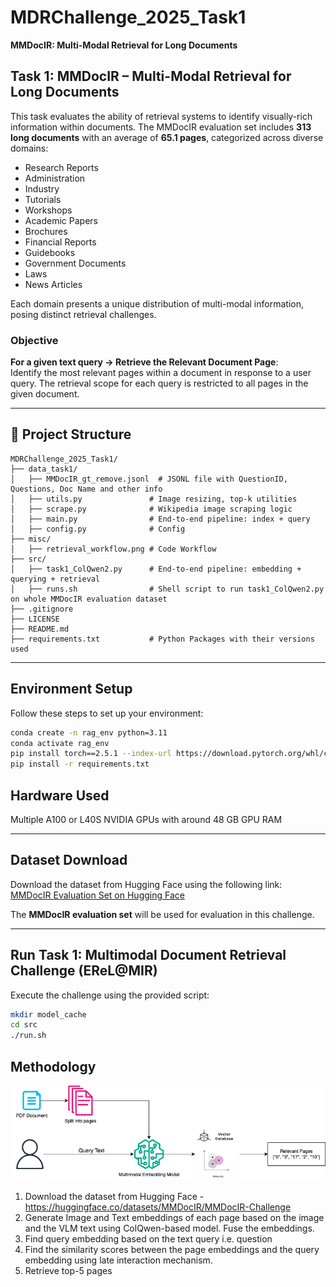 # MDRChallenge_2025_Task1
**MMDocIR: Multi-Modal Retrieval for Long Documents**

## Task 1: MMDocIR – Multi-Modal Retrieval for Long Documents
This task evaluates the ability of retrieval systems to identify visually-rich information within documents. The MMDocIR evaluation set includes **313 long documents** with an average of **65.1 pages**, categorized across diverse domains:

- Research Reports  
- Administration  
- Industry  
- Tutorials  
- Workshops  
- Academic Papers  
- Brochures  
- Financial Reports  
- Guidebooks  
- Government Documents  
- Laws  
- News Articles  

Each domain presents a unique distribution of multi-modal information, posing distinct retrieval challenges.

### Objective
**For a given text query → Retrieve the Relevant Document Page**:  
Identify the most relevant pages within a document in response to a user query. The retrieval scope for each query is restricted to all pages in the given document.

---

## 📁 Project Structure

```
MDRChallenge_2025_Task1/
├── data_task1/
│   ├── MMDocIR_gt_remove.jsonl  # JSONL file with QuestionID, Questions, Doc Name and other info
│   ├── utils.py               # Image resizing, top-k utilities
│   ├── scrape.py              # Wikipedia image scraping logic
│   ├── main.py                # End-to-end pipeline: index + query
│   ├── config.py              # Config
├── misc/
│   ├── retrieval_workflow.png # Code Workflow
├── src/
│   ├── task1_ColQwen2.py      # End-to-end pipeline: embedding + querying + retrieval
│   ├── runs.sh                # Shell script to run task1_ColQwen2.py on whole MMDocIR evaluation dataset
├── .gitignore
├── LICENSE
├── README.md
├── requirements.txt           # Python Packages with their versions used

```
---

## Environment Setup
Follow these steps to set up your environment:

```bash
conda create -n rag_env python=3.11
conda activate rag_env
pip install torch==2.5.1 --index-url https://download.pytorch.org/whl/cu121
pip install -r requirements.txt

```
## Hardware Used
Multiple A100 or L40S NVIDIA GPUs with around 48 GB GPU RAM

---

## Dataset Download
Download the dataset from Hugging Face using the following link:  
[MMDocIR Evaluation Set on Hugging Face](https://huggingface.co/datasets/MMDocIR/MMDocIR-Challenge)  

The **MMDocIR evaluation set** will be used for evaluation in this challenge.

---

## Run Task 1: Multimodal Document Retrieval Challenge (EReL@MIR)
Execute the challenge using the provided script:

```bash
mkdir model_cache
cd src
./run.sh
```

## Methodology
![Retrieval Worflow](./misc/retrieval_workflow.png)

1. Download the dataset from Hugging Face - https://huggingface.co/datasets/MMDocIR/MMDocIR-Challenge
2. Generate Image and Text embeddings of each page based on the image and the VLM text using ColQwen-based model. Fuse the embeddings.
3. Find query embedding based on the text query i.e. question
4. Find the similarity scores between the page embeddings and the query embedding using late interaction mechanism.
5. Retrieve top-5 pages
